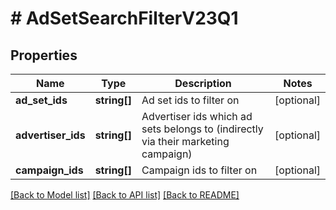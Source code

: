 # # AdSetSearchFilterV23Q1

## Properties

Name | Type | Description | Notes
------------ | ------------- | ------------- | -------------
**ad_set_ids** | **string[]** | Ad set ids to filter on | [optional]
**advertiser_ids** | **string[]** | Advertiser ids which ad sets belongs to (indirectly via their marketing campaign) | [optional]
**campaign_ids** | **string[]** | Campaign ids to filter on | [optional]

[[Back to Model list]](../../README.md#models) [[Back to API list]](../../README.md#endpoints) [[Back to README]](../../README.md)
